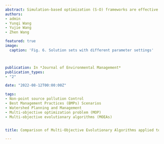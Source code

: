 ```yaml
---
abstract: Simulation-based optimization (S-O) frameworks are effective in developing cost-effective watershed management strategies, where the selection of optimization algorithm and parameter settings greatly influence the quality of strategies. Despite the development and improvement of multi-objective evolutionary algorithms (MOEAs) provide more alternatives for optimization and improve the efficiency in finding robust solutions, they typically have limited applications in real-world decision contexts. In this study, we compared and quantified the performance of NSGA-II, MOEA/D and NSGA-III in a real-world watershed management problem with the objectives of minimizing TN and TP losses at minimal cost, and the searching behavior of MOEAs under different parameter settings was evaluated quantitatively. Results show that higher crossover or mutation probabilities do not necessarily promote convergence and diversity in the solution set, while a larger generation and population size will assist in finding high-quality solutions. Furthermore, statistical results show that NSGA-II is advantageous in finding the solution set with good convergence and diversity while providing more decision options at the same computational cost, and the average cost of the NSGA-II optimized strategies is 32.22% (47.83%) of the commonly used targeting strategies to achieve the same TN (TP) reduction target. In addition, this study also discussed the development of resilient watershed management to buffer the impacts of climate change on aquatic system, the incorporation of fuzzy programming in the S-O framework to develop robust watershed management strategies under uncertainty, and the application of machine learning-based surrogate modeling to reduce the high computational cost in the S-O framework. These results can contribute to the understanding of MOEAs and provide guidance to decision makers to reach practical and cost-effective watershed management strategies.
authors:
- admin
- Yunqi Wang
- Yujie Wang
- Zhen Wang

featured: true
image:
  caption: 'Fig. 6. Solution sets with different parameter settings'



publication: In *Journal of Environmental Management*
publication_types:
- "2"

date: "2022-08-12T00:00:00Z"

tags:
- Non-point source pollution Control
- Best Management Practices (BMPs) Scenarios
- Watershed Planning and Management
- Multi-objective optimization problem (MOP)
- Multi-objective evolutionary algorithms (MOEAs)


title: Comparison of Multi-Objective Evolutionary Algorithms applied to watershed management problem (Now revision submitted to journal... Wish me luck!!!!!!:)

---
```


